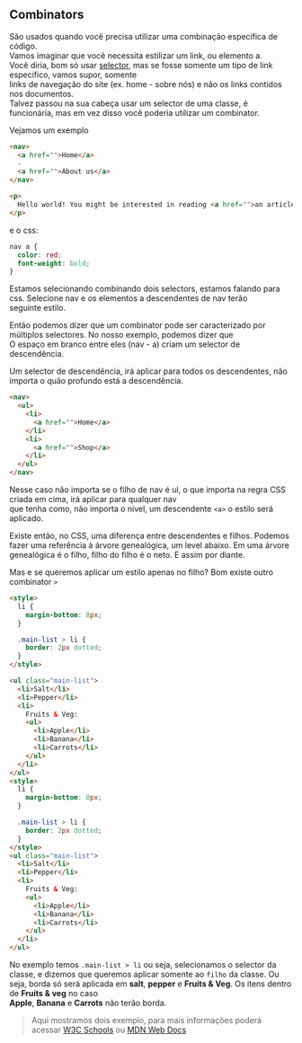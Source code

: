 ## Combinators

São usados quando você precisa utilizar uma combinação específica de código. <br>
Vamos imaginar que você necessita estilizar um link, ou elemento a. <br>
Você diria, bom só usar [selector](./Selectors.md), mas se fosse somente um tipo de link específico, vamos supor, somente <br>
links de navegação do site (ex. home - sobre nós) e não os links contidos nos documentos. <br>
Talvez passou na sua cabeça usar um selector de uma classe, é funcionária, mas em vez disso você poderia utilizar um combinator.

Vejamos um exemplo

```html
<nav>
  <a href="">Home</a>
  -
  <a href="">About us</a>
</nav>

<p>
  Hello world! You might be interested in reading <a href="">an article</a>!
</p>
```

e o css:

```css
nav a {
  color: red;
  font-weight: bold;
}
```

Estamos selecionando combinando dois selectors, estamos falando para css. Selecione nav e os elementos a descendentes de nav terão <br>
seguinte estilo.

Então podemos dizer que um combinator pode ser caracterizado por múltiplos selectores. No nosso exemplo, podemos dizer que <br>
O espaço em branco entre eles (nav - a) criam um selector de descendência.

Um selector de descendência, irá aplicar para todos os descendentes, não importa o quão profundo está a descendência.

```html
<nav>
  <ul>
    <li>
      <a href="">Home</a>
    </li>
    <li>
      <a href="">Shop</a>
    </li>
  </ul>
</nav>
```

Nesse caso não importa se o filho de nav é ul, o que importa na regra CSS criada em cima, irá aplicar para qualquer nav <br>
que tenha como, não importa o nivel, um descendente `<a>` o estilo será aplicado.

Existe então, no CSS, uma diferença entre descendentes e filhos. Podemos fazer uma referência à árvore genealógica, um level abaixo.
Em uma árvore genealógica é o filho, filho do filho é o neto. E assim por diante.

Mas e se queremos aplicar um estilo apenas no filho?
Bom existe outro combinator `>`

```html
<style>
  li {
    margin-bottom: 8px;
  }

  .main-list > li {
    border: 2px dotted;
  }
</style>

<ul class="main-list">
  <li>Salt</li>
  <li>Pepper</li>
  <li>
    Fruits & Veg:
    <ul>
      <li>Apple</li>
      <li>Banana</li>
      <li>Carrots</li>
    </ul>
  </li>
</ul>
<style>
  li {
    margin-bottom: 8px;
  }

  .main-list > li {
    border: 2px dotted;
  }
</style>
<ul class="main-list">
  <li>Salt</li>
  <li>Pepper</li>
  <li>
    Fruits & Veg:
    <ul>
      <li>Apple</li>
      <li>Banana</li>
      <li>Carrots</li>
    </ul>
  </li>
</ul>
```

No exemplo temos `.main-list > li` ou seja, selecionamos o selector da classe, e dizemos que queremos aplicar somente ao `filho`
da classe. Ou seja, borda só será aplicada em **salt**, **pepper** e **Fruits & Veg**. Os itens dentro de **Fruits & veg** no caso <br>
**Apple**, **Banana** e **Carrots** não terão borda.

> Aqui mostramos dois exemplo, para mais informações poderá acessar [W3C Schools](https://www.w3schools.com/css/css_combinators.asp)
> ou [MDN Web Docs](https://developer.mozilla.org/en-US/docs/Learn/CSS/Building_blocks/Selectors/Combinators)
